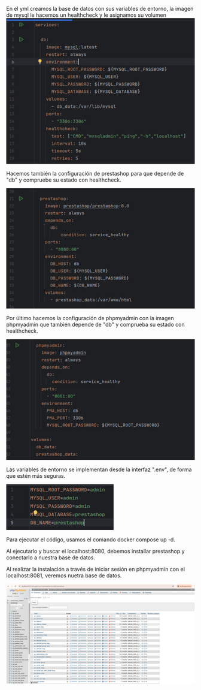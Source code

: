 En el yml creamos la base de datos con sus variables de entorno, la imagen de mysql le hacemos un healthcheck y le asignamos su volumen
![DockerCompose1.png](Images/DockerCompose1.png)

Hacemos también la configuración de prestashop para que depende de "db" y compruebe su estado con healthcheck.

![DockerCompose2.png](Images/DockerCompose2.png)

Por último hacemos la configuración de phpmyadmin con la imagen phpmyadmin que también depende de "db" y comprueba su estado con healthcheck.

![DockerCompose3.png](Images/DockerCompose3.png)

Las variables de entorno se implementan desde la interfaz ".env", de forma que estén más seguras.

![DockerCompose4.png](Images/DockerCompose4.png)

Para ejecutar el código, usamos el comando docker compose up -d.


Al ejecutarlo y buscar el localhost:8080, debemos installar prestashop y conectarlo a nuestra base de datos.


Al realizar la instalación a través de iniciar sesión en phpmyadmin con el localhost:8081, veremos nuetra base de datos.

![DockerCompose4.png](Images/DockerCompose5.png)